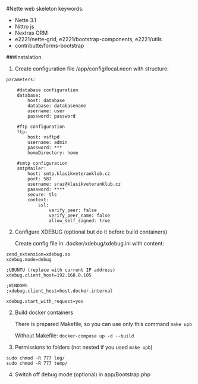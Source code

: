#Nette web skeleton
keywords:
   - Nette 3.1
   - Nittro js
   - Nextras ORM
   - e2221/nette-grid, e2221/bootstrap-components, e2221/utils
   - contributte/forms-bootstrap

###Instalation
1) Create configuration file /app/config/local.neon with structure:
```
parameters:

    #database configuration
    database:
        host: database
        database: databasename
        username: user
        password: password

    #ftp configuration
    ftp:
        host: vsftpd
        username: admin
        password: ***
        homeDirectory: home
        
    #smtp configuration
    smtpMailer:
        host: smtp.klasikveteranklub.cz
        port: 587
        username: sraz@klasikveteranklub.cz
        password: ****
        secure: tls
        context:
            ssl:
                verify_peer: false
                verify_peer_name: false
                allow_self_signed: true
```

2) Configure XDEBUG (optional but do it before build containers)
   
   Create config file in .docker/xdebug/xdebug.ini with content:
```
zend_extension=xdebug.so
xdebug.mode=debug

;UBUNTU (replace with current IP address)
xdebug.client_host=192.168.0.105

;WINDOWS
;xdebug.client_host=host.docker.internal

xdebug.start_with_request=yes
```

2) Build docker containers
   
   There is prepared Makefile, so you can use only this command
```make upb```
   
   Without Makefile:
   ```docker-compose up -d --build```

3) Permissions to folders (not nested if you used ```make upb```)
```
sudo chmod -R 777 log/
sudo chmod -R 777 temp/
```

4) Switch off debug mode (optional) in app/Bootstrap.php
